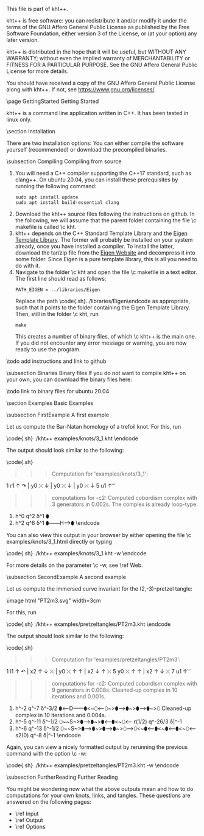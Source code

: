 
This file is part of kht++.

kht++ is free software: you can redistribute it and/or modify
it under the terms of the GNU Affero General Public License as 
published by the Free Software Foundation, either version 3 of 
the License, or (at your option) any later version.

kht++ is distributed in the hope that it will be useful,
but WITHOUT ANY WARRANTY; without even the implied warranty of
MERCHANTABILITY or FITNESS FOR A PARTICULAR PURPOSE.  See the
GNU Affero General Public License for more details.

You should have received a copy of the GNU Affero General 
Public License along with kht++.  If not, see 
<https://www.gnu.org/licenses/>.



\page GettingStarted Getting Started

kht++ is a command line application written in C++. It has been tested in linux only. 

\section Installation

There are two installation options: You can either compile the software yourself (recommended) or download the precompiled binaries.

\subsection Compiling Compiling from source
<ol>
<li>
You will need a C++ compiler supporting the C++17 standard, such as clang++. On ubuntu 20.04, you can install these prerequisites by running the following command:

    sudo apt install update
    sudo apt install build-essential clang

</li>
<li>
Download the kht++ source files following the instructions on github. 
In the following, we will assume that the parent folder containing the file \c makefile is called \c kht.
</li>
<li>
kht++ depends on the C++ Standard Template Library and the <a href="https://eigen.tuxfamily.org">Eigen Template Library</a>. The former will probably be installed on your system already, once you have installed a compiler.  To install the latter, download the tar/zip file from the <a href="https://eigen.tuxfamily.org">Eigen Website</a> and decompress it into some folder. Since Eigen is a pure template library, this is all you need to do with it. 
</li>
<li>
Navigate to the folder \c kht and open the file \c makefile in a text editor. The first line should read as follows:

    PATH_EIGEN = ../libraries/Eigen

Replace the path \code{.sh}../libraries/Eigen\endcode as appropriate, such that it points to the folder containing the Eigen Template Library. Then, still in the folder \c kht, run

    make

This creates a number of binary files, of which \c kht++ is the main one. If you did not encounter any error message or warning, you are now ready to use the program.
</li>
</ol>

\todo add instructions and link to github

\subsection Binaries Binary files
If you do not want to compile kht++ on your own, you can download the binary files here:

\todo link to binary files for ubuntu 20.04


\section Examples Basic Examples 



\subsection FirstExample A first example 

Let us compute the Bar-Natan homology of a trefoil knot. For this, run 

\code{.sh}
./kht++ examples/knots/3_1.kht
\endcode

The output should look similar to the following:

\code{.sh}
>>>
>>> Computation for 'examples/knots/3_1':
>>>
1 r1	↑  ↷ 
| y0	 ⤫  ↓ 
| y0	 ⤫  ↓ 
| y0	 ⤫  ↓ 
5 u1	↑   ͝
>>> computations for -c2:
Computed cobordism complex with 3 generators in 0.002s.
The complex is already loop-type.
1) h^0 q^2 δ^1 ⬮
2) h^2 q^6 δ^1 ⬮——H—>⬮
\endcode

You can also view this output in your browser by either opening the file \c examples/knots/3_1.html directly or typing 

\code{.sh}
./kht++ examples/knots/3_1.kht -w
\endcode

For more details on the parameter \c -w, see \ref Web. 

\subsection SecondExample A second example 

Let us compute the immersed curve invariant for the (2,-3)-pretzel tangle:

\image html "PT2m3.svg" width=3cm

For this, run 

\code{.sh}
./kht++ examples/pretzeltangles/PT2m3.kht
\endcode

The output should look similar to the following:

\code{.sh}
>>>
>>> Computation for 'examples/pretzeltangles/PT2m3':
>>>
1 l1	↑  ↶ 
| x2	↑ ↓  ⤬ 
| y0	 ⤫  ↑ ↑ 
| x2	↓ ↑  ⤬ 
5 y0	 ⤫  ↑ ↑ 
| x2	↑ ↓  ⤬ 
7 u1	↑   ͝
>>> computations for -c2:
Computed cobordism complex with 9 generators in 0.008s.
Cleaned-up complex in 10 iterations and 0.001s.
1) h^-2 q^-7 δ^-3/2 ⬮<—D——⬮<~⬯<—⬯~>⬮—>⬮~>⬮—>⬮~>⬯
Cleaned-up complex in 10 iterations and 0.004s.
1) h^-5 q^-11 δ^-1/2 ⬯~~S~>⬮—>⬮~>⬮<—⬮<~⬯<—     r(1/2) q^-26/3 δ|^-1
2) h^-6 q^-13 δ^-1/2 ⬯~~S~>⬮—>⬮~>⬮—>⬮~>⬯—>⬯<~⬮<—⬮<~⬮<—⬮<~⬯<—     s2(0) q^-8 δ|^-1
\endcode

Again, you can view a nicely formatted output by rerunning the previous command with the option \c -w:

\code{.sh}
./kht++ examples/pretzeltangles/PT2m3.kht -w
\endcode

\subsection FurtherReading Further Reading

You might be wondering now what the above outputs mean and how to do computations for your own knots, links, and tangles.  These questions are answered on the following pages:

- \ref Input
- \ref Output
- \ref Options
